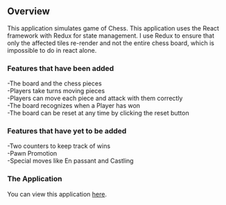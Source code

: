 ## Overview
This application simulates game of Chess. This application uses the React framework with Redux for state management. I use Redux to ensure that only the affected tiles re-render and not the entire chess board, which is impossible to do in react alone.

### Features that have been added
-The board and the chess pieces <br>
-Players take turns moving pieces <br>
-Players can move each piece and attack with them correctly <br>
-The board recognizes when a Player has won <br>
-The board can be reset at any time by clicking the reset button

### Features that have yet to be added
-Two counters to keep track of wins <br>
-Pawn Promotion <br>
-Special moves like En passant and Castling

### The Application
You can view this application [here](https://ryanarine.github.io/Chess/).
